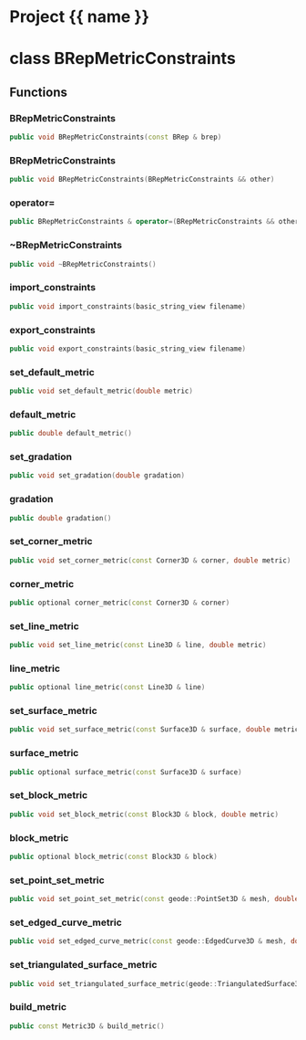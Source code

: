 <script setup>
import {useRoute} from 'vitepress'
const {path} = useRoute()
const tokens = path.split('/')
const words = tokens[2].split('-');
for (let i = 0; i < words.length; i++) {
    words[i] = words[i].charAt(0).toUpperCase() + words[i].slice(1);
    words[i] = words[i].replace('geode', 'Geode')
}
const name = words.join('-');
</script>
# Project {{ name }}

# class BRepMetricConstraints


## Functions

### BRepMetricConstraints

```cpp
public void BRepMetricConstraints(const BRep & brep)
```


### BRepMetricConstraints

```cpp
public void BRepMetricConstraints(BRepMetricConstraints && other)
```


### operator=

```cpp
public BRepMetricConstraints & operator=(BRepMetricConstraints && other)
```


### ~BRepMetricConstraints

```cpp
public void ~BRepMetricConstraints()
```


### import_constraints

```cpp
public void import_constraints(basic_string_view filename)
```


### export_constraints

```cpp
public void export_constraints(basic_string_view filename)
```


### set_default_metric

```cpp
public void set_default_metric(double metric)
```


### default_metric

```cpp
public double default_metric()
```


### set_gradation

```cpp
public void set_gradation(double gradation)
```


### gradation

```cpp
public double gradation()
```


### set_corner_metric

```cpp
public void set_corner_metric(const Corner3D & corner, double metric)
```


### corner_metric

```cpp
public optional corner_metric(const Corner3D & corner)
```


### set_line_metric

```cpp
public void set_line_metric(const Line3D & line, double metric)
```


### line_metric

```cpp
public optional line_metric(const Line3D & line)
```


### set_surface_metric

```cpp
public void set_surface_metric(const Surface3D & surface, double metric)
```


### surface_metric

```cpp
public optional surface_metric(const Surface3D & surface)
```


### set_block_metric

```cpp
public void set_block_metric(const Block3D & block, double metric)
```


### block_metric

```cpp
public optional block_metric(const Block3D & block)
```


### set_point_set_metric

```cpp
public void set_point_set_metric(const geode::PointSet3D & mesh, double metric)
```


### set_edged_curve_metric

```cpp
public void set_edged_curve_metric(const geode::EdgedCurve3D & mesh, double metric)
```


### set_triangulated_surface_metric

```cpp
public void set_triangulated_surface_metric(geode::TriangulatedSurface3D & mesh, double metric)
```


### build_metric

```cpp
public const Metric3D & build_metric()
```




